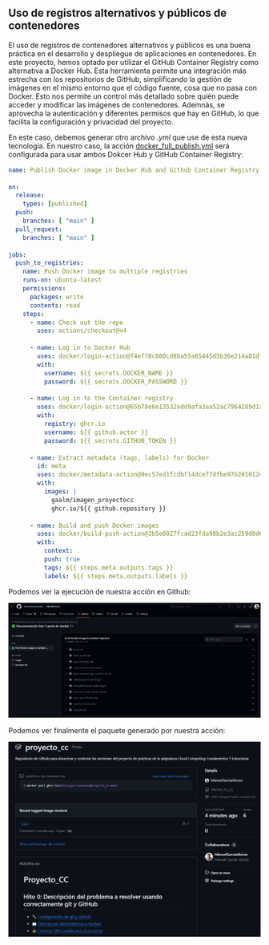 ## Uso de registros alternativos y públicos de contenedores

El uso de registros de contenedores alternativos y públicos es una buena práctica en el desarrollo y despliegue de aplicaciones en contenedores. En este proyecto, hemos optado por utilizar el GitHub Container Registry como alternativa a Docker Hub. Esta herramienta permite una integración más estrecha con los repositorios de GitHub, simplificando la gestión de imágenes en el mismo entorno que el código fuente, cosa que no pasa con Docker. Esto nos permite un control más detallado sobre quién puede acceder y modificar las imágenes de contenedores. Ademnás, se aprovecha la autenticación y diferentes permisos que hay en GitHub, lo que facilita la configuración y privacidad del proyecto.

En este caso, debemos generar otro archivo *.yml* que use de esta nueva tecnología. En nuestro caso, la acción [docker_full_publish.yml](/./docker_full_publish.yml) será configurada para usar ambos Dokcer Hub y GitHub Container Registry:
```yml
name: Publish Docker image in Docker Hub and Github Container Registry

on:
  release:
    types: [published]
  push:
    branches: [ "main" ]
  pull_request:
    branches: [ "main" ]

jobs:
  push_to_registries:
    name: Push Docker image to multiple registries
    runs-on: ubuntu-latest
    permissions:
      packages: write
      contents: read
    steps:
      - name: Check out the repo
        uses: actions/checkout@v4
      
      - name: Log in to Docker Hub
        uses: docker/login-action@f4ef78c080cd8ba55a85445d5b36e214a81df20a
        with:
          username: ${{ secrets.DOCKER_NAME }}
          password: ${{ secrets.DOCKER_PASSWORD }}
      
      - name: Log in to the Container registry
        uses: docker/login-action@65b78e6e13532edd9afa3aa52ac7964289d1a9c1
        with:
          registry: ghcr.io
          username: ${{ github.actor }}
          password: ${{ secrets.GITHUB_TOKEN }}
      
      - name: Extract metadata (tags, labels) for Docker
        id: meta
        uses: docker/metadata-action@9ec57ed1fcdbf14dcef7dfbe97b2010124a938b7
        with:
          images: |
            gaalm/imagen_proyectocc
            ghcr.io/${{ github.repository }}
      
      - name: Build and push Docker images
        uses: docker/build-push-action@3b5e8027fcad23fda98b2e3ac259d8d67585f671
        with:
          context: .
          push: true
          tags: ${{ steps.meta.outputs.tags }}
          labels: ${{ steps.meta.outputs.labels }}
```

Podemos ver la ejecución de nuestra acción en Github:

![Ejecución de la acción](/./img/3_fullpublish.png)

Podemos ver finalmente el paquete generado por nuestra acción:

![Paquete de Github Container Registry](/./img/3_action_package.png)